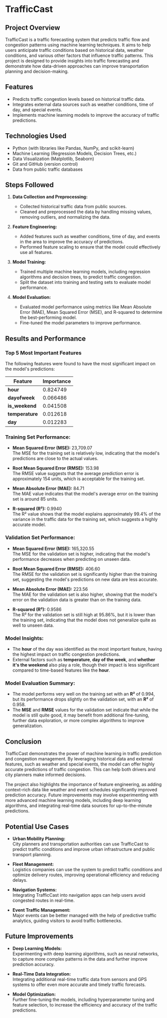 # TrafficCast

## Project Overview

TrafficCast is a traffic forecasting system that predicts traffic flow and congestion patterns using machine learning techniques. It aims to help users anticipate traffic conditions based on historical data, weather conditions, and various other factors that influence traffic patterns. This project is designed to provide insights into traffic forecasting and demonstrate how data-driven approaches can improve transportation planning and decision-making.

## Features

- Predicts traffic congestion levels based on historical traffic data.
- Integrates external data sources such as weather conditions, time of day, and special events.
- Implements machine learning models to improve the accuracy of traffic predictions.
  
## Technologies Used

- Python (with libraries like Pandas, NumPy, and scikit-learn)
- Machine Learning (Regression Models, Decision Trees, etc.)
- Data Visualization (Matplotlib, Seaborn)
- Git and GitHub (version control)
- Data from public traffic databases

## Steps Followed

1. **Data Collection and Preprocessing:**
   - Collected historical traffic data from public sources.
   - Cleaned and preprocessed the data by handling missing values, removing outliers, and normalizing the data.

2. **Feature Engineering:**
   - Added features such as weather conditions, time of day, and events in the area to improve the accuracy of predictions.
   - Performed feature scaling to ensure that the model could effectively use all features.

3. **Model Training:**
   - Trained multiple machine learning models, including regression algorithms and decision trees, to predict traffic congestion.
   - Split the dataset into training and testing sets to evaluate model performance.

4. **Model Evaluation:**
   - Evaluated model performance using metrics like Mean Absolute Error (MAE), Mean Squared Error (MSE), and R-squared to determine the best-performing model.
   - Fine-tuned the model parameters to improve performance.

## Results and Performance

### Top 5 Most Important Features

The following features were found to have the most significant impact on the model's predictions:

| Feature      | Importance |
|--------------|------------|
| **hour**     | 0.824749   |
| **dayofweek**| 0.066486   |
| **is_weekend**| 0.041508  |
| **temperature**| 0.012618 |
| **day**      | 0.012283   |

### Training Set Performance:

- **Mean Squared Error (MSE):** 23,709.07  
  The MSE for the training set is relatively low, indicating that the model's predictions are close to the actual values.
  
- **Root Mean Squared Error (RMSE):** 153.98  
  The RMSE value suggests that the average prediction error is approximately 154 units, which is acceptable for the training set.
  
- **Mean Absolute Error (MAE):** 84.71  
  The MAE value indicates that the model's average error on the training set is around 85 units.

- **R-squared (R²):** 0.9940  
  The R² value shows that the model explains approximately 99.4% of the variance in the traffic data for the training set, which suggests a highly accurate model.

### Validation Set Performance:

- **Mean Squared Error (MSE):** 165,320.55  
  The MSE for the validation set is higher, indicating that the model's performance decreases when predicting on unseen data.
  
- **Root Mean Squared Error (RMSE):** 406.60  
  The RMSE for the validation set is significantly higher than the training set, suggesting the model's predictions on new data are less accurate.
  
- **Mean Absolute Error (MAE):** 223.56  
  The MAE for the validation set is also higher, showing that the model's error on the validation data is greater than on the training data.

- **R-squared (R²):** 0.9586  
  The R² for the validation set is still high at 95.86%, but it is lower than the training set, indicating that the model does not generalize quite as well to unseen data.

### Model Insights:

- The **hour** of the day was identified as the most important feature, having the highest impact on traffic congestion predictions.
- External factors such as **temperature**, **day of the week**, and **whether it's the weekend** also play a role, though their impact is less significant compared to time-based features like the **hour**.

### Model Evaluation Summary:

- The model performs very well on the training set with an **R²** of 0.994, but its performance drops slightly on the validation set, with an **R²** of 0.958.
- The **MSE** and **RMSE** values for the validation set indicate that while the model is still quite good, it may benefit from additional fine-tuning, further data exploration, or more complex algorithms to improve generalization.

## Conclusion

TrafficCast demonstrates the power of machine learning in traffic prediction and congestion management. By leveraging historical data and external features, such as weather and special events, the model can offer highly accurate predictions of traffic congestion. This can help both drivers and city planners make informed decisions.

The project also highlights the importance of feature engineering, as adding context-rich data like weather and event schedules significantly improved prediction accuracy. Future improvements may involve experimenting with more advanced machine learning models, including deep learning algorithms, and integrating real-time data sources for up-to-the-minute predictions.

## Potential Use Cases

- **Urban Mobility Planning:**  
  City planners and transportation authorities can use TrafficCast to predict traffic conditions and improve urban infrastructure and public transport planning.

- **Fleet Management:**  
  Logistics companies can use the system to predict traffic conditions and optimize delivery routes, improving operational efficiency and reducing delays.

- **Navigation Systems:**  
  Integrating TrafficCast into navigation apps can help users avoid congested routes in real-time.

- **Event Traffic Management:**  
  Major events can be better managed with the help of predictive traffic analytics, guiding visitors to avoid traffic bottlenecks.

## Future Improvements

- **Deep Learning Models:**  
  Experimenting with deep learning algorithms, such as neural networks, to capture more complex patterns in the data and further improve prediction accuracy.

- **Real-Time Data Integration:**  
  Integrating additional real-time traffic data from sensors and GPS systems to offer even more accurate and timely traffic forecasts.

- **Model Optimization:**  
  Further fine-tuning the models, including hyperparameter tuning and feature selection, to increase the efficiency and accuracy of the traffic predictions.